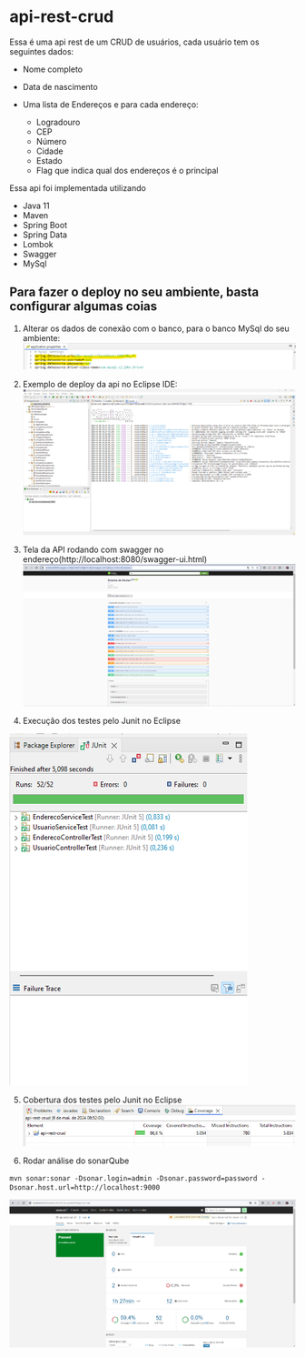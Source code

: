 # api-rest-crud

Essa é uma api rest de um CRUD de usuários, cada usuário tem os seguintes dados:

- Nome completo

- Data de nascimento

- Uma lista de Endereços e para cada endereço:
  - Logradouro
  - CEP
  - Número
  - Cidade
  - Estado
  - Flag que indica qual dos endereços é o principal

Essa api foi implementada utilizando

- Java 11
- Maven
- Spring Boot
- Spring Data
- Lombok
- Swagger
- MySql

## Para fazer o deploy no seu ambiente, basta configurar algumas coias

1. Alterar os dados de conexão com o banco, para o banco MySql do seu ambiente:
![conexao banco de dados](/images/conexao-mysql.png)

2. Exemplo de deploy da api no Eclipse IDE:
![deploy api no eclipse ide](/images/deploy-api-eclipse-ide.png)

3. Tela da API rodando com swagger no endereço(http://localhost:8080/swagger-ui.html)
![api running](/images/tela-api.png)

4. Execução dos testes pelo Junit no Eclipse

![execucao testes unitarios](/images/execucao-testes-junit.png)

5. Cobertura dos testes pelo Junit no Eclipse
![cobertura testes unitarios](/images/cobertura-testes-junit.png)

6. Rodar análise do sonarQube

```
mvn sonar:sonar -Dsonar.login=admin -Dsonar.password=password -Dsonar.host.url=http://localhost:9000
```

![analise sonar](/images/tela-sonar.png)